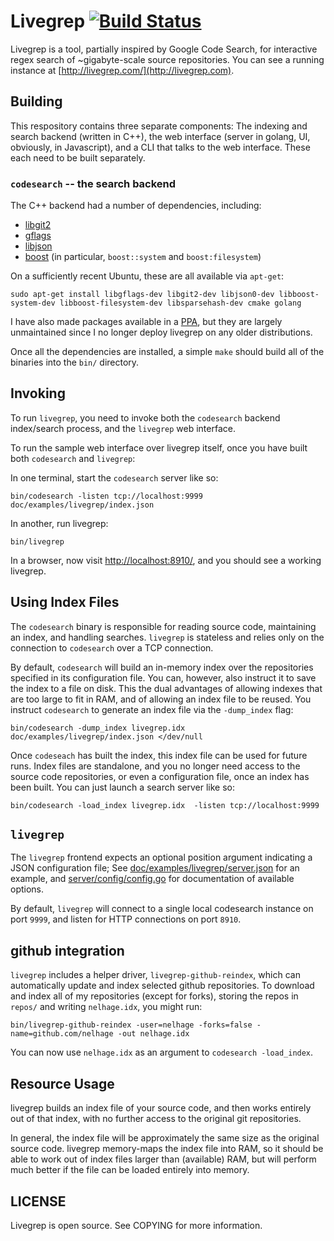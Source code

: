 Livegrep [![Build Status](https://travis-ci.org/livegrep/livegrep.svg?branch=master)](https://travis-ci.org/livegrep/livegrep)
========

Livegrep is a tool, partially inspired by Google Code Search, for
interactive regex search of ~gigabyte-scale source repositories. You
can see a running instance at
[http://livegrep.com/](http://livegrep.com).

Building
--------

This respository contains three separate components: The indexing and
search backend (written in C++), the web interface (server in golang,
UI, obviously, in Javascript), and a CLI that talks to the web
interface. These each need to be built separately.

### `codesearch` -- the search backend

The C++ backend had a number of dependencies, including:

 - [libgit2][libgit2]
 - [gflags][gflags]
 - [libjson][libjson]
 - [boost][boost] (in particular, `boost::system` and `boost:filesystem`)

On a sufficiently recent Ubuntu, these are all available via `apt-get`:

    sudo apt-get install libgflags-dev libgit2-dev libjson0-dev libboost-system-dev libboost-filesystem-dev libsparsehash-dev cmake golang

I have also made packages available in a [PPA][lg-ppa], but they are
largely unmaintained since I no longer deploy livegrep on any older
distributions.

[libgit2]: http://libgit2.github.com/
[gflags]: https://code.google.com/p/gflags/?redir=1
[libjson]: http://oss.metaparadigm.com/json-c/
[boost]: http://www.boost.org/
[lg-ppa]: https://launchpad.net/~nelhage/+archive/livegrep

Once all the dependencies are installed, a simple `make` should build
all of the binaries into the `bin/` directory.

Invoking
--------

To run `livegrep`, you need to invoke both the `codesearch` backend
index/search process, and the `livegrep` web interface.

To run the sample web interface over livegrep itself, once you have
built both `codesearch` and `livegrep`:

In one terminal, start the `codesearch` server like so:

    bin/codesearch -listen tcp://localhost:9999 doc/examples/livegrep/index.json

In another, run livegrep:

    bin/livegrep

In a browser, now visit
[http://localhost:8910/](http://localhost:8910/), and you should see a
working livegrep.

## Using Index Files

The `codesearch` binary is responsible for reading source code,
maintaining an index, and handling searches. `livegrep` is stateless
and relies only on the connection to `codesearch` over a TCP
connection.

By default, `codesearch` will build an in-memory index over the
repositories specified in its configuration file. You can, however,
also instruct it to save the index to a file on disk. This the dual
advantages of allowing indexes that are too large to fit in RAM, and
of allowing an index file to be reused. You instruct `codesearch` to
generate an index file via the `-dump_index` flag:

    bin/codesearch -dump_index livegrep.idx doc/examples/livegrep/index.json </dev/null

Once `codeseach` has built the index, this index file can be used for
future runs. Index files are standalone, and you no longer need access
to the source code repositories, or even a configuration file, once an
index has been built. You can just launch a search server like so:

    bin/codesearch -load_index livegrep.idx  -listen tcp://localhost:9999

## `livegrep`

The `livegrep` frontend expects an optional position argument
indicating a JSON configuration file; See
[doc/examples/livegrep/server.json][server.json] for an example, and
[server/config/config.go][config.go] for documentation of available
options.

By default, `livegrep` will connect to a single local codesearch
instance on port `9999`, and listen for HTTP connections on port
`8910`.

[server.json]: https://github.com/livegrep/livegrep/blob/master/doc/examples/livegrep/server.json
[config.go]: https://github.com/livegrep/livegrep/blob/master/server/config/config.go

## github integration

`livegrep` includes a helper driver, `livegrep-github-reindex`, which
can automatically update and index selected github repositories. To
download and index all of my repositories (except for forks), storing
the repos in `repos/` and writing `nelhage.idx`, you might run:

    bin/livegrep-github-reindex -user=nelhage -forks=false -name=github.com/nelhage -out nelhage.idx

You can now use `nelhage.idx` as an argument to `codesearch
-load_index`.

Resource Usage
--------------

livegrep builds an index file of your source code, and then works
entirely out of that index, with no further access to the original git
repositories.

In general, the index file will be approximately the same size as the
original source code. livegrep memory-maps the index file into RAM, so
it should be able to work out of index files larger than (available)
RAM, but will perform much better if the file can be loaded entirely
into memory.


LICENSE
-------

Livegrep is open source. See COPYING for more information.
